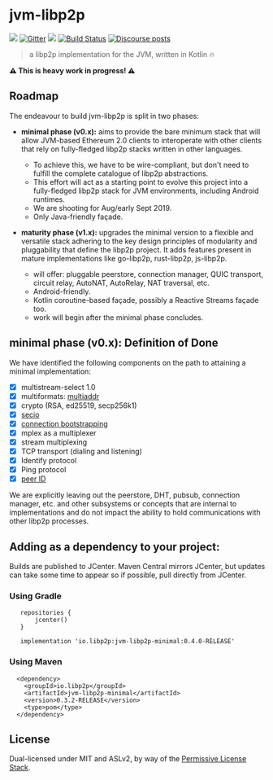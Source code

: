 # jvm-libp2p

[![](https://img.shields.io/badge/project-libp2p-yellow.svg?style=flat-square)](https://libp2p.io/)
[![Gitter](https://img.shields.io/gitter/room/libp2p/jvm-libp2p.svg)](https://gitter.im/jvm-libp2p/community)
[![](https://img.shields.io/badge/freenode-%23libp2p-yellow.svg?style=flat-square)](http://webchat.freenode.net/?channels=%23libp2p)
[![Build Status](https://travis-ci.com/libp2p/jvm-libp2p.svg?branch=master)](https://travis-ci.com/libp2p/jvm-libp2p)
[![Discourse posts](https://img.shields.io/discourse/https/discuss.libp2p.io/posts.svg)](https://discuss.libp2p.io)

> a libp2p implementation for the JVM, written in Kotlin 🔥

**⚠️ This is heavy work in progress! ⚠**

## Roadmap

The endeavour to build jvm-libp2p is split in two phases:

* **minimal phase (v0.x):** aims to provide the bare minimum stack that will
  allow JVM-based Ethereum 2.0 clients to interoperate with other clients that
  rely on fully-fledged libp2p stacks written in other languages.
    * To achieve this, we have to be wire-compliant, but don't need to fulfill
      the complete catalogue of libp2p abstractions.
    * This effort will act as a starting point to evolve this project into a
      fully-fledged libp2p stack for JVM environments, including Android
      runtimes.
    * We are shooting for Aug/early Sept 2019.
    * Only Java-friendly façade.

* **maturity phase (v1.x):** upgrades the minimal version to a flexible and
  versatile stack adhering to the key design principles of modularity and
  pluggability that define the libp2p project. It adds features present in
  mature implementations like go-libp2p, rust-libp2p, js-libp2p.
    * will offer: pluggable peerstore, connection manager, QUIC transport,
      circuit relay, AutoNAT, AutoRelay, NAT traversal, etc.
    * Android-friendly.
    * Kotlin coroutine-based façade, possibly a Reactive Streams façade too.
    * work will begin after the minimal phase concludes.

## minimal phase (v0.x): Definition of Done

We have identified the following components on the path to attaining a minimal
implementation:

- [X] multistream-select 1.0
- [X] multiformats: [multiaddr](https://github.com/multiformats/multiaddr)
- [X] crypto (RSA, ed25519, secp256k1)
- [X] [secio](https://github.com/libp2p/specs/pull/106)
- [X] [connection bootstrapping](https://github.com/libp2p/specs/pull/168)
- [X] mplex as a multiplexer
- [X] stream multiplexing
- [X] TCP transport (dialing and listening)
- [X] Identify protocol
- [X] Ping protocol
- [X] [peer ID](https://github.com/libp2p/specs/pull/100)

We are explicitly leaving out the peerstore, DHT, pubsub, connection manager,
etc. and other subsystems or concepts that are internal to implementations and
do not impact the ability to hold communications with other libp2p processes.

## Adding as a dependency to your project:

Builds are published to JCenter. Maven Central mirrors JCenter, but updates can take some time to appear so if possible, pull directly from JCenter.

### Using Gradle
```
   repositories {
       jcenter()
   }

   implementation 'io.libp2p:jvm-libp2p-minimal:0.4.0-RELEASE'
```
### Using Maven
``` 
  <dependency>
    <groupId>io.libp2p</groupId>
    <artifactId>jvm-libp2p-minimal</artifactId>
    <version>0.3.2-RELEASE</version>
    <type>pom</type>
  </dependency>
```




## License

Dual-licensed under MIT and ASLv2, by way of the [Permissive License
Stack](https://protocol.ai/blog/announcing-the-permissive-license-stack/).
